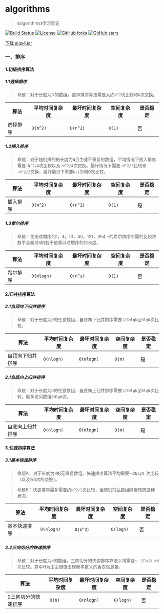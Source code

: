 # algorithms
>《algorithms》学习笔记

[![Build Status](https://img.shields.io/travis/otale/tale.svg?style=flat-square)](https://github.com/saowu/algorithms)
[![License](https://img.shields.io/badge/license-MIT-4EB1BA.svg?style=flat-square)](https://github.com/saowu/algorithms)
[![GitHub forks](https://img.shields.io/github/forks/saowu/algorithms.svg?style=flat-square)](https://github.com/saowu/algorithms/network)
[![GitHub stars](https://img.shields.io/github/stars/saowu/algorithms.svg?style=flat-square)](https://github.com/saowu/algorithms/stargazers)

[下载 algs4.jar](https://algs4.cs.princeton.edu/code/algs4.jar)

### 一、排序
#### 1.初级排序算法
##### 1.1选择排序

>命题：对于长度为N的数组，选择排序算法需要大约`N^2`次比较和`N`次交换。

算法 | 平均时间复杂度 | 最坏时间复杂度 | 空间复杂度 | 是否稳定
---|---|---|---|---|
选择排序 | `O(n^2)` | `O(n^2)` | ` O(1) ` | 否
##### 1.2插入排序
>命题：对于随机排列的长度为` N `且主键不重复的数组，平均情况下插入排序需要` ~N^2/4 `次比较以及` ~N^2/4 `次交换。最坏情况下需要` ~N^2/2 `比较和` ~N^2/2 `交换，最好情况下需要` N-1 `次和0次比较。

算法 | 平均时间复杂度 | 最坏时间复杂度 | 空间复杂度 | 是否稳定
---|---|---|---|---|
插入排序 | ` O(n^2) ` | ` O(n^2) ` | ` O(1) ` | 是

##### 1.3希尔排序
>命题：使用递增序列1，4，13，40，121，364···的希尔排序所需的比较次数不会超过` N `的若干倍乘以递增序列的长度。

算法 | 平均时间复杂度 | 最坏时间复杂度 | 空间复杂度 | 是否稳定
---|---|---|---|---|
希尔排序 | ` O(nlogn) ` | ` O(n^s) ` | ` O(1) ` | 否

#### 2.归并排序算法
##### 2.1自顶向下归并排序
>命题：对于长度为` N `的任意数组，自顶向下归并排序需要` 1/2NlgN `至` NlgN `次比较。

算法 | 平均时间复杂度 | 最坏时间复杂度 | 空间复杂度 | 是否稳定
---|---|---|---|---|
自顶向下归并排序 | ` O(nlogn) ` | ` O(nlogn) ` | ` O(n) ` | 是


##### 2.1自底向上归并排序
>命题：对于长度为` N `的任意数组，自底向上归并排序需要` 1/2NlgN `至` NlgN `次比较，最多访问数组` 6NlgN `次。

算法 | 平均时间复杂度 | 最坏时间复杂度 | 空间复杂度 | 是否稳定
---|---|---|---|---|
自底向上归并排序 | ` O(nlogn) ` | ` O(nlogn) ` | ` O(n) ` | 是


#### 3.快速排序算法
##### 3.1基本快速排序
>命题A：对于长度为` N `的无重复数组，快速排序算法平均需要`～2NlgN `次比较（以及1/6次的交换）。

>命题B：快速排序最多需要约`N^2/2`次比较，但随机打乱数组能够预防这种状况。

算法 | 平均时间复杂度 | 最坏时间复杂度 | 空间复杂度 | 是否稳定
---|---|---|---|---|
基本快速排序 | ` O(nlogn)` | ` O(n^2） ` | ` O(logn) ` | 否

##### 3.2三向切分的快速排序
>命题：对于长度为` N `的数组，三向切分的快速排序算法平均需要`～（2lg2）NH `次比较。其中H为由主键值出现频率定义的香农信息量。


算法 | 平均时间复杂度 | 最坏时间复杂度 | 空间复杂度 | 是否稳定
---|---|---|---|---|
2三向切分的快速排序 | ` O(n)` | ` O(nlogn) ` | ` O(logn) ` | 否
